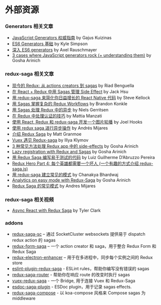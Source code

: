 # 外部资源

### Generators 相关文章
- [JavaScript Generators 权威指南](https://github.com/gajus/gajus.com-blog/blob/master/posts/the-definitive-guide-to-the-javascript-generators/index.md) by Gajus Kuizinas
- [ES6 Generators 基础](https://davidwalsh.name/es6-generators) by Kyle Simpson
- [深入 ES6 generators](http://www.2ality.com/2015/03/es6-generators.html) by Axel Rauschmayer
- [3 cases where JavaScript generators rock (+ understanding them)](https://goshakkk.name/javascript-generators-understanding-sample-use-cases/) by Gosha Arinich

### redux-saga 相关文章
- [现今的 Redux: 从 actions creators 到 sagas](https://riad.blog/2015/12/28/redux-nowadays-from-actions-creators-to-sagas/) by Riad Benguella
- [在 React + Redux 中用 Sagas 管理 Side Effect](http://jaysoo.ca/2016/01/03/managing-processes-in-redux-using-sagas/) by Jack Hsu
- [用 redux-saga 来简化你日益增长的 React Native 代码](https://medium.com/infinite-red/using-redux-saga-to-simplify-your-growing-react-native-codebase-2b8036f650de#.7wl4wr1tk) by Steve Kellock
- [用 Sagas 掌握复杂的 Redux Workflows](http://konkle.us/master-complex-redux-workflows-with-sagas/) by Brandon Konkle
- [用 Sagas 处理 Redux 中的异步](http://wecodetheweb.com/2016/01/23/handling-async-in-redux-with-sagas/) by Niels Gerritsen
- [在 Redux 中处理认证的技巧](https://medium.com/@MattiaManzati/tips-to-handle-authentication-in-redux-2-introducing-redux-saga-130d6872fbe7#.g49x2gj1g) by Mattia Manzati
- [使用 React, Redux 和 redux-saga 开发一个图片轮播](http://joelhooks.com/blog/2016/03/20/build-an-image-gallery-using-redux-saga/?utm_content=bufferbadc3&utm_medium=social&utm_source=twitter.com&utm_campaign=buffer) by Joel Hooks
- [使用 redux saga 进行异步操作](https://medium.com/@andresmijares25/async-operations-using-redux-saga-2ba02ae077b3#.556ey5blj) by Andrés Mijares
- [介绍 Redux Saga](https://ohyayanotherblog.ghost.io/redux-saga-clock/) by Matt Granmoe
- [Vuex 遇见 Redux-saga](https://medium.com/@xanf/vuex-meets-redux-saga-e9c6b46555e#.d4318am40) by Illya Klymov
- [3 种常见方法处理 Redux app 中的 side-effects](https://goshakkk.name/redux-side-effect-approaches/) by Gosha Arinich
- [Lazy registration with Redux and Sagas](https://goshakkk.name/lazy-auth-redux-saga-flow/) by Gosha Arinich
- [用 Redux Saga 编写易于测试的代码](https://medium.com/grey-frogs/writing-more-testable-code-with-redux-saga-c1561f995225) by Luiz Guilherme D’Abruzzo Pereira
- [Redux Hero Part 4: 每个英雄都需要一个坏人 (一个有趣的方式介绍 redux-saga.js)](https://decembersoft.com/posts/redux-hero-part-4-every-hero-needs-a-villain-a-fun-introduction-to-redux-saga-js/)
- [用 redux-saga 建立常见的模式](https://medium.com/@chanakyabhardwaj/modelling-common-patterns-with-redux-saga-464a380a37ce) by Chanakya Bhardwaj
- [Analytics on easy mode with Redux-Saga](https://goshakkk.name/analytics-easy-redux-saga/) by Gosha Arinich
- [Redux Saga 的常见模式](https://medium.com/shiftgig-blog/redux-saga-common-patterns-48437892e11c) by Andres Mijares

### redux-saga 相关视频
- [Async React with Redux Saga](https://egghead.io/courses/async-react-with-redux-saga) by Tyler Clark

### addons
- [redux-saga-sc](https://www.npmjs.com/package/redux-saga-sc) – 通过 SocketCluster websockets 提供易于 dispatch redux action 的 sagas
- [redux-form-saga](https://www.npmjs.com/package/redux-form-saga) – 一个 action creator 和 saga，用于整合 Redux Form 和 Redux Saga
- [redux-electron-enhancer](https://www.npmjs.com/package/redux-electron-enhancer) – 用于在多进程中，同步每个实例之间的 Redux store
- [eslint-plugin-redux-saga](https://www.npmjs.com/package/eslint-plugin-redux-saga) - ESLint rules，帮助你编写没有错误的 sagas
- [redux-saga-router](https://www.npmjs.com/package/redux-saga-router) - 帮助你在响应 route 的改变时执行 sagas
- [vuex-redux-saga](https://github.com/xanf/vuex-redux-saga) - 一个 Bridge, 用于连接 Vuex 和 Redux-Saga
- [esdoc-saga-plugin](https://www.npmjs.com/package/esdoc-saga-plugin) - ESDoc plugin，用于记录 sagas effects.
- [redux-saga-compose](https://www.npmjs.com/package/redux-saga-compose) - 以 koa-compose 风格来 Compose sagas 为 middleware
